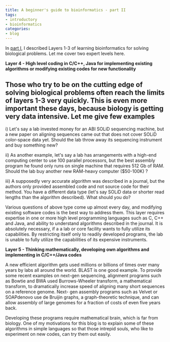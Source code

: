 ```yaml
---
title: A beginner's guide to bioinformatics - part II
tags:
- introductory
- bioinformatics
categories:
- blog
---
```

In [part I](http://www.homolog.us/blogs/?p=85), I described Layers 1-3 of
learning bioinformatics for solving biological problems. Let me cover two
expert levels here.
<!--more-->

**Layer 4 - High level coding in C/C++, Java for implementing existing algorithms or modifying existing codes for new functionality**

Those who try to be on the cutting edge of solving biological problems often
reach the limits of layers 1-3 very quickly. This is even more important these
days, because biology is getting very data intensive. Let me give few examples
-

i) Let's say a lab invested money for an ABI SOLiD sequencing machine, but a
new paper on aligning sequences came out that does not cover SOLiD color-space
data yet. Should the lab throw away its sequencing instrument and buy
something new?

ii) As another example, let's say a lab has arrangements with a high-end
computing center to use 100 parallel processors, but the best assembly program
he found only runs on single machine that requires 512 Gb of RAM. Should the
lab buy another new RAM-heavy computer ($50-100K) ?

iii) A supposedly very accurate algorithm was described in a journal, but the
authors only provided assembled code and not source code for their method. You
have a different data type (let's say SOLiD data or shorter read lengths than
the algorithm described). What should you do?

Various questions of above type come up almost every day, and modifying
existing software codes is the best way to address them. This layer requires
expertise in one or more high level programming languages such as C, C++ and
Java, and ability to understand algorithms described in the journal. It is
absolutely necessary, if a a lab or core facility wants to fully utilize its
capabilities. By restricting itself only to readily developed programs, the
lab is unable to fully utilize the capabilities of its expensive instruments.

**Layer 5 - Thinking mathematically, developing own algorithms and implementing in C/C++/Java codes**

A new efficient algorithm gets used millions or billions of times over many
years by labs all around the world. BLAST is one good example. To provide some
recent examples on next-gen sequencing, alignment programs such as Bowtie and
BWA used Burrows-Wheeler transform, a mathematical transform, to dramatically
increase speed of aligning many short sequences on a reference genome. Next-
gen assembly programs such as Velvet or SOAPdenovo use de Bruijin graphs, a
graph-theoretic technique, and can allow assembly of large genomes for a
fraction of costs of even five years back.

Developing these programs require mathematical brain, which is far from
biology. One of my motivations for this blog is to explain some of these
algorithms in simple languages so that those intrepid souls, who like to
experiment on new codes, can try them out easily.

